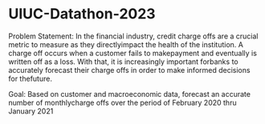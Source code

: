 # UIUC-Datathon-2023
Problem Statement: In the financial industry, credit charge offs are a crucial metric to measure as they directlyimpact the health of the institution. A charge off occurs when a customer fails to makepayment and eventually is written off as a loss. With that, it is increasingly important forbanks to accurately forecast their charge offs in order to make informed decisions for thefuture.

Goal: Based on customer and macroeconomic data, forecast an accurate number of monthlycharge offs over the period of February 2020 thru January 2021
